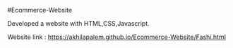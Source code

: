 #Ecommerce-Website

Developed a website with HTML,CSS,Javascript.

Website link : https://akhilapalem.github.io/Ecommerce-Website/Fashi.html
